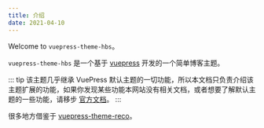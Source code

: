 ```yaml
---
title: 介绍
date: 2021-04-10
---
```


Welcome to `vuepress-theme-hbs`。

`vuepress-theme-hbs` 是一个基于 [vuepress](https://www.vuepress.cn/) 开发的一个简单博客主题。

::: tip
该主题几乎继承 VuePress 默认主题的一切功能，所以本文档只负责介绍该主题扩展的功能，如果你发现某些功能本网站没有相关文档，或者想要了解默认主题的一些功能，请移步 [官方文档](https://www.vuepress.cn)。
:::

很多地方借鉴于 [vuepress-theme-reco](https://vuepress-theme-reco.recoluan.com/)。
